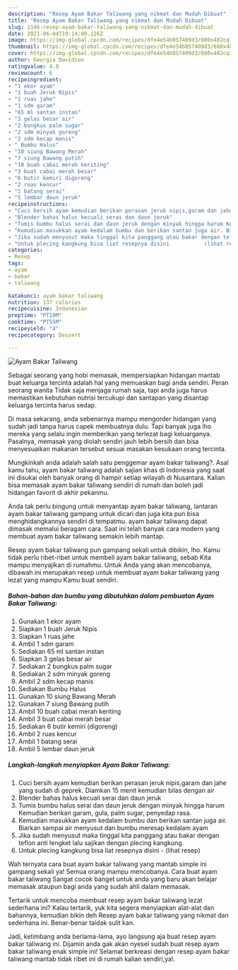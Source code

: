 ```yaml
---
description: "Resep Ayam Bakar Taliwang yang nikmat dan Mudah Dibuat"
title: "Resep Ayam Bakar Taliwang yang nikmat dan Mudah Dibuat"
slug: 1146-resep-ayam-bakar-taliwang-yang-nikmat-dan-mudah-dibuat
date: 2021-06-04T19:14:00.126Z
image: https://img-global.cpcdn.com/recipes/dfe4e54b057409d3/680x482cq70/ayam-bakar-taliwang-foto-resep-utama.jpg
thumbnail: https://img-global.cpcdn.com/recipes/dfe4e54b057409d3/680x482cq70/ayam-bakar-taliwang-foto-resep-utama.jpg
cover: https://img-global.cpcdn.com/recipes/dfe4e54b057409d3/680x482cq70/ayam-bakar-taliwang-foto-resep-utama.jpg
author: Georgia Davidson
ratingvalue: 4.8
reviewcount: 6
recipeingredient:
- "1 ekor ayam"
- "1 buah Jeruk Nipis"
- "1 ruas jahe"
- "1 sdm garam"
- "65 ml santan instan"
- "3 gelas besar air"
- "2 bungkus palm sugar"
- "2 sdm minyak goreng"
- "2 sdm kecap manis"
- " Bumbu Halus"
- "10 siung Bawang Merah"
- "7 siung Bawang putih"
- "10 buah cabai merah keriting"
- "3 buat cabai merah besar"
- "6 butir kemiri digoreng"
- "2 ruas kencur"
- "1 batang serai"
- "5 lembar daun jeruk"
recipeinstructions:
- "Cuci bersih ayam kemudian berikan perasan jeruk nipis,garam dan jahe yang sudah di geprek. Diamkan 15 menit kemudian bilas dengan air"
- "Blender bahas halus kecuali serai dan daun jeruk"
- "Tumis bumbu halus serai dan daun jeruk dengan minyak hingga harum Kemudian berikan garam, gula, palm sugar, penyedap rasa."
- "Kemudian masukkan ayam kedalam bumbu dan berikan santan juga air. Biarkan sampai air menyusut dan bumbu meresap kedalam ayam"
- "Jika sudah menyusut maka tinggal kita panggang atau bakar dengan teflon anti lengket lalu sajikan dengan plecing kangkung."
- "Untuk plecing kangkung bisa liat resepnya disini           (lihat resep)"
categories:
- Resep
tags:
- ayam
- bakar
- taliwang

katakunci: ayam bakar taliwang 
nutrition: 137 calories
recipecuisine: Indonesian
preptime: "PT19M"
cooktime: "PT55M"
recipeyield: "4"
recipecategory: Dessert

---
```



![Ayam Bakar Taliwang](https://img-global.cpcdn.com/recipes/dfe4e54b057409d3/680x482cq70/ayam-bakar-taliwang-foto-resep-utama.jpg)

Sebagai seorang yang hobi memasak, mempersiapkan hidangan mantab buat keluarga tercinta adalah hal yang memuaskan bagi anda sendiri. Peran seorang  wanita Tidak saja menjaga rumah saja, tapi anda juga harus memastikan kebutuhan nutrisi tercukupi dan santapan yang disantap keluarga tercinta harus sedap.

Di masa  sekarang, anda sebenarnya mampu mengorder hidangan yang sudah jadi tanpa harus capek membuatnya dulu. Tapi banyak juga lho mereka yang selalu ingin memberikan yang terlezat bagi keluarganya. Pasalnya, memasak yang diolah sendiri jauh lebih bersih dan bisa menyesuaikan makanan tersebut sesuai masakan kesukaan orang tercinta. 



Mungkinkah anda adalah salah satu penggemar ayam bakar taliwang?. Asal kamu tahu, ayam bakar taliwang adalah sajian khas di Indonesia yang saat ini disukai oleh banyak orang di hampir setiap wilayah di Nusantara. Kalian bisa memasak ayam bakar taliwang sendiri di rumah dan boleh jadi hidangan favorit di akhir pekanmu.

Anda tak perlu bingung untuk menyantap ayam bakar taliwang, lantaran ayam bakar taliwang gampang untuk dicari dan juga kita pun bisa menghidangkannya sendiri di tempatmu. ayam bakar taliwang dapat dimasak memalui beragam cara. Saat ini telah banyak cara modern yang membuat ayam bakar taliwang semakin lebih mantap.

Resep ayam bakar taliwang pun gampang sekali untuk dibikin, lho. Kamu tidak perlu ribet-ribet untuk membeli ayam bakar taliwang, sebab Kita mampu menyajikan di rumahmu. Untuk Anda yang akan mencobanya, dibawah ini merupakan resep untuk membuat ayam bakar taliwang yang lezat yang mampu Kamu buat sendiri.

<!--inarticleads1-->

##### Bahan-bahan dan bumbu yang dibutuhkan dalam pembuatan Ayam Bakar Taliwang:

1. Gunakan 1 ekor ayam
1. Siapkan 1 buah Jeruk Nipis
1. Siapkan 1 ruas jahe
1. Ambil 1 sdm garam
1. Sediakan 65 ml santan instan
1. Siapkan 3 gelas besar air
1. Sediakan 2 bungkus palm sugar
1. Sediakan 2 sdm minyak goreng
1. Ambil 2 sdm kecap manis
1. Sediakan  Bumbu Halus
1. Gunakan 10 siung Bawang Merah
1. Gunakan 7 siung Bawang putih
1. Ambil 10 buah cabai merah keriting
1. Ambil 3 buat cabai merah besar
1. Sediakan 6 butir kemiri (digoreng)
1. Ambil 2 ruas kencur
1. Ambil 1 batang serai
1. Ambil 5 lembar daun jeruk




<!--inarticleads2-->

##### Langkah-langkah menyiapkan Ayam Bakar Taliwang:

1. Cuci bersih ayam kemudian berikan perasan jeruk nipis,garam dan jahe yang sudah di geprek. Diamkan 15 menit kemudian bilas dengan air
1. Blender bahas halus kecuali serai dan daun jeruk
1. Tumis bumbu halus serai dan daun jeruk dengan minyak hingga harum Kemudian berikan garam, gula, palm sugar, penyedap rasa.
1. Kemudian masukkan ayam kedalam bumbu dan berikan santan juga air. Biarkan sampai air menyusut dan bumbu meresap kedalam ayam
1. Jika sudah menyusut maka tinggal kita panggang atau bakar dengan teflon anti lengket lalu sajikan dengan plecing kangkung.
1. Untuk plecing kangkung bisa liat resepnya disini -           (lihat resep)




Wah ternyata cara buat ayam bakar taliwang yang mantab simple ini gampang sekali ya! Semua orang mampu mencobanya. Cara buat ayam bakar taliwang Sangat cocok banget untuk anda yang baru akan belajar memasak ataupun bagi anda yang sudah ahli dalam memasak.

Tertarik untuk mencoba membuat resep ayam bakar taliwang lezat sederhana ini? Kalau tertarik, yuk kita segera menyiapkan alat-alat dan bahannya, kemudian bikin deh Resep ayam bakar taliwang yang nikmat dan sederhana ini. Benar-benar taidak sulit kan. 

Jadi, ketimbang anda berlama-lama, ayo langsung aja buat resep ayam bakar taliwang ini. Dijamin anda gak akan nyesel sudah buat resep ayam bakar taliwang enak simple ini! Selamat berkreasi dengan resep ayam bakar taliwang mantab tidak ribet ini di rumah kalian sendiri,ya!.

